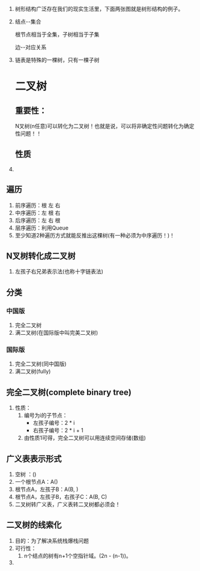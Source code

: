 



1. 树形结构广泛存在我们的现实生活里，下面两张图就是树形结构的例子。

   [](https://wx1.sinaimg.cn/mw690/005LasY6gy1gby6eremkuj30nu0eygpm.jpg)

2. 结点--集合

   根节点相当于全集，子树相当于子集

   边--对应关系

3. 链表是特殊的一棵树，只有一棵子树

   # 二叉树

   ## 重要性：

   N叉树(n任意)可以转化为二叉树！也就是说，可以将非确定性问题转化为确定性问题！！

   ## 性质

1. 



## 遍历

1. 前序遍历：根 左 右
2. 中序遍历：左 根 右
3. 后序遍历：左 右 根
4. 层序遍历：利用Queue
5. 至少知道2种遍历方式就能反推出这棵树(有一种必须为中序遍历！)！



## N叉树转化成二叉树

1. 左孩子右兄弟表示法(也称十字链表法)



## 分类

### 中国版

1. 完全二叉树
2. 满二叉树(在国际版中叫完美二叉树)



### 国际版

1. 完全二叉树(同中国版)
2. 满二叉树(fully)



## 完全二叉树(complete binary tree)

1. 性质：
   1. 编号为i的子节点：
      + 左孩子编号：2 * i
      + 右孩子编号：2 * i + 1
   2. 由性质1可得，完全二叉树可以用连续空间存储(数组)





## 广义表表示形式

1. 空树 ：()
2. 一个根节点A：A()
3. 根节点A，左孩子B：A(B, )
4. 根节点A，左孩子B，右孩子C：A(B, C)
5. 二叉树转广义表，广义表转二叉树都必须会！





## 二叉树的线索化

1. 目的：为了解决系统栈爆栈问题
2. 可行性：
   1. n个结点的树有n+1个空指针域。(2n - (n-1))。
3. 